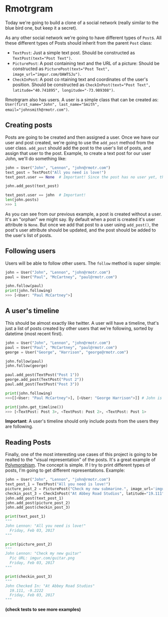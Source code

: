 # Rmotrgram

Today we're going to build a clone of a social network (really similar to the blue bird one, but keep it a secret).

As any other social network we're going to have different types of `Post`s. All these different types of Posts should inherit from the parent `Post` class:

* `TextPost`: Just a simple text post. Should be constructed as `TextPost(text="Post Text")`.
* `PicturePost`: A post containing text and the URL of a picture: Should be constructed as `PicturePost(text="Post Text", image_url="imgur.com/OAWTSJu")`.
* `CheckInPost`: A post co
ntaining text and coordinates of the user's position. Should be constructed as `CheckInPost(text="Post Text", latitude="40.741895", longitude="-73.989308")`.

Rmotrgram also has users. A user is a simple class that can be created as: `User(first_name="John", last_name="Smith", email="johnsmith@rmotr.com")`. 

## Creating posts

Posts are going to be created and then assigned a user. Once we have our user and post created, we're going to use the `add_post` method from the user class. `add_post` should add the post to the user's list of posts, and assign that user to the post. Example, to create a text post for our user John, we'll do something like:

```python
john = User("John", "Lennon", "john@rmotr.com")
text_post = TextPost("All you need is love!")
text_post.user == None  # Important! Since the post has no user yet, the user attribute should be None.

john.add_post(text_post)

text_post.user == john  # Important!
len(john.posts)
>>> 1
```

As you can see from our previous example, a post is created without a user. It's an "orphan" we might say. By default when a post is created it's user attribute is `None`. But once we add that post to a user using `add_post()`, the post's user attribute should be updated, and the post should be added to the user's list of posts.

## Following users

Users will be able to follow other users. The `follow` method is super simple:

```python
john = User("John", "Lennon", "john@rmotr.com")
paul = User("Paul", "McCartney", "paul@rmotr.com")

john.follow(paul)
print(john.following)
>>> [<User: "Paul McCartney">]
```

## A user's timeline

This should be almost exactly like twitter. A user will have a timeline, that's just a list of posts created by other users that we're following, sorted by datetime (most recent first).

```python
john = User("John", "Lennon", "john@rmotr.com")
paul = User("Paul", "McCartney", "paul@rmotr.com")
george = User("George", "Harrison", "george@rmotr.com")

john.follow(paul)
john.follow(george)

paul.add_post(TextPost("Post 1"))
george.add_post(TextPost("Post 2"))
paul.add_post(TextPost("Post 3"))

print(john.following)
>>>[[<User: "Paul McCartney">], [<User: "George Harrison">]] # John is following Paul and George

print(john.get_timeline())
>>> [<TextPost: Post 3>, <TextPost: Post 2>, <TextPost: Post 1> 
```

**Important**: A user's timeline should only include posts from the users they are following.

## Reading Posts

Finally, one of the most interesting use cases of this project is going to be realted to the "visual representation" of the posts. It's a great example of [Polymorphism](https://en.wikipedia.org/wiki/Polymorphism_(computer_science)). The concept is simple. If I try to print different types of posts, I'm going to get different representations. Example:


```python
john = User("John", "Lennon", "john@rmotr.com")
text_post_1 = TextPost("All you need is love!")
picture_post_2 = PicturePost("Check my new submarine.", image_url='imgur.com/submarine.jpg')
checkin_post_3 = CheckInPost("At Abbey Road Studios", latitude="19.111", longitude="-9.2222")
john.add_post(text_post_1)
john.add_post(picture_post_2)
john.add_post(checkin_post_3)

print(text_post_1)
"""
John Lennon: "All you need is love!"
  Friday, Feb 03, 2017
"""

print(picture_post_2)
"""
John Lennon: "Check my new guitar"
  Pic URL: imgur.com/guitar.png
  Friday, Feb 03, 2017
"""

print(checkin_post_3)
"""
John Checked In: "At Abbey Road Studios"
  19.111, -9.2222
  Friday, Feb 03, 2017
"""
```
**(check tests to see more examples)**
